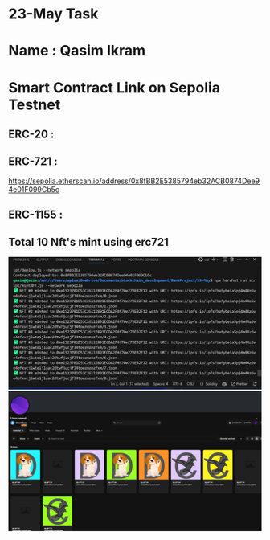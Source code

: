 # 23-May Task

# Name : Qasim Ikram

# Smart Contract Link on Sepolia Testnet

## ERC-20 :

## ERC-721 :

https://sepolia.etherscan.io/address/0x8fBB2E5385794eb32ACB0874Dee94e01F099Cb5c

## ERC-1155 :

## Total 10 Nft's mint using erc721

![Mint](images/image.png)
![Opensea](images/openseatestnetNfts.jpeg)
